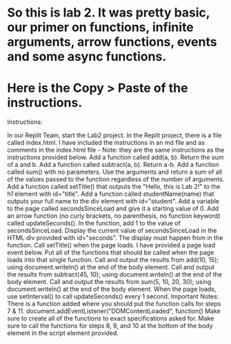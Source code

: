 # So this is lab 2. It was pretty basic, our primer on functions, infinite arguments, arrow functions, events and some async functions.

# Here is the Copy > Paste of the instructions.
Instructions:

In our Replit Team, start the Lab2 project. In the Replit project, there is a file called index.html. I have included the instructions in an md file and as comments in the index.html file - Note: they are the same instructions as the instructions provided below.
Add a function called add(a, b). Return the sum of a and b.
Add a function called subtract(a, b). Return a-b.
Add a function called sum() with no parameters. Use the arguments and return a sum of all of the values passed to the function regardless of the number of arguments.
Add a function called setTitle() that outputs the "Hello, this is Lab 2!" to the h1 element with id="title".
Add a function called studentName(name) that outputs your full name to the div element with id="student".
Add a variable to the page called secondsSinceLoad and give it a starting value of 0. Add an arrow function (no curly brackets, no parenthesis, no function keyword) called updateSeconds(). In the function, add 1 to the value of secondsSinceLoad. Display the current value of secondsSinceLoad in the HTML div provided with id="seconds". The display must happen from in the function.
Call setTitle() when the page loads. I have provided a page load event below. Put all of the functions that should be called when the page loads into that single function.
Call and output the results from add(10, 15); using document.writeln() at the end of the body element.
Call and output the results from subtract(45, 10); using document.writeln() at the end of the body element.
Call and output the results from sum(5, 10, 20, 30); using document.writeln() at the end of the body element.
When the page loads, use setInterval() to call updateSeconds() every 1 second.
Important Notes:
There is a function added where you should put the function calls for steps 7 & 11. document.addEventListener("DOMContentLoaded", function()
Make sure to create all of the functions to exact specifications asked for.
Make sure to call the functions for steps 8, 9, and 10 at the bottom of the body element in the script element provided.
